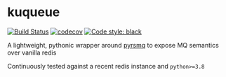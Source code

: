 # kuqueue
[![Build Status](https://travis-ci.org/yehonatanz/kuqueue.svg?branch=main)](https://travis-ci.org/yehonatanz/kuqueue)
[![codecov](https://codecov.io/gh/yehonatanz/kuqueue/branch/main/graph/badge.svg?token=01O6IAXMR2)](https://codecov.io/gh/yehonatanz/kuqueue)
[![Code style: black](https://img.shields.io/badge/code%20style-black-000000.svg)](https://github.com/psf/black)

A lightweight, pythonic wrapper around [pyrsmq](https://github.com/mlasevich/PyRSMQ) to expose MQ semantics over vanilla redis

Continuously tested against a recent redis instance and `python>=3.8`
